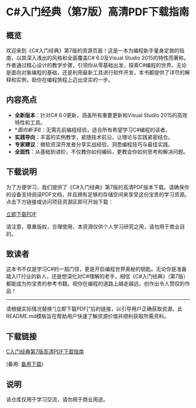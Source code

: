 # C#入门经典（第7版）高清PDF下载指南

## 概览

欢迎来到《C#入门经典》第7版的资源页面！这是一本为编程新手量身定做的指南，以其深入浅出的风格和全面覆盖C# 6.0及Visual Studio 2015的特性而著称。作者通过精心设计的教学步骤，引领你从零基础出发，探索C#编程的世界。无论是面向对象编程的基础，还是利用最新工具进行软件开发，本书都提供了详尽的解释和实例，助你在编程旅程上迈出坚实的一步。

## 内容亮点

- **全新版本**：针对C# 6.0更新，涵盖所有重要更新和Visual Studio 2015的高效特性和工具。
- **面向新手8*：无需先前编程经验，适合所有希望学习C#编程的读者。
- **实践导向**：丰富的实例教学，紧随技术前沿，让理论与实践紧密结合。
- **专家建议**：微软资深开发者分享实战经验，洞悉编程技巧与最佳实践。
- **全面性**：从基础到进阶，不仅教你如何编码，更教会你如何思考和解决问题。

## 下载说明

为了方便学习，我们提供了《C#入门经典》第7版的高清PDF版本下载。请确保你的设备支持阅读PDF文档，并且拥有足够的存储空间来享受这份宝贵的学习资源。点击下方链接或访问项目资源区即可开始下载：

[立即下载PDF](链接需替换为实际下载链接)

请注意，尊重版权，合理使用，本资源仅供个人学习研究之用，请勿用于商业目的。

## 致读者

这本书不仅是学习C#的一扇门径，更是开启编程世界奥秘的钥匙。无论你是准备踏入IT行业的新人，还是想深化对C#理解的老手，相信《C#入门经典》（第7版）都能成为你宝贵的参考书籍。祝你在编程的道路上越走越远，创作出令人赞叹的作品！

---

请根据实际情况替换“[立即下载PDF]”后的链接，以引导用户正确获取资源。此README.md模板旨在帮助用户快速了解资源价值并顺利获取所需资料。

## 下载链接
[C入门经典第7版高清PDF下载指南](https://pan.quark.cn/s/e607dd4d04a5) 

(备用: [备用下载](https://pan.baidu.com/s/1rthejcIwuPilJBAis_Zr9w?pwd=1234))

## 说明

该仓库仅用于学习交流，请勿用于商业用途。
